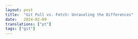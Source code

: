 ```yaml
---
layout: post
title:  "Git Pull vs. Fetch: Unraveling the Differences"
date:   2024-02-09
translations: ["pt"]
tags: ["git"]
---
```


<p class="intro"><span class="dropcap"></span></p>